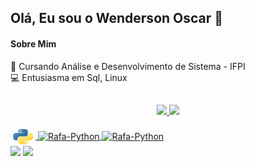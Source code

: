 <h2> Olá, Eu sou o Wenderson Oscar 👋 </h2>
<h4>Sobre Mim</h4>
🏫 Cursando Análise e Desenvolvimento de Sistema - IFPI <br>
💻 Entusiasma em Sql, Linux <br>
<h2> </h2>
<div align="center">
  <a href="https://github.com/Wenderson-Oscar">
  <img height="180em" src="https://github-readme-stats.vercel.app/api?username=Wenderson-Oscar&show_icons=true&theme=dracula&include_all_commits=false&count_private=false"/>
  <img height="180em" src="https://github-readme-stats.vercel.app/api/top-langs/?username=Wenderson-Oscar&layout=compact&langs_count=7&theme=dracula"/>
</div>
<div style="display: inline_block"><br>
  <img align="center" alt="Rafa-Python" height="30" width="40" src="https://raw.githubusercontent.com/devicons/devicon/master/icons/python/python-original.svg">
  <img align="center" alt="Rafa-Python" height="50" width="40" src="https://cdn.jsdelivr.net/gh/devicons/devicon/icons/mysql/mysql-original-wordmark.svg">
  <img align="center" alt="Rafa-Python" height="30" width="40" src="https://cdn.jsdelivr.net/gh/devicons/devicon/icons/linux/linux-original.svg">
</div>
 <div> 
  <a href = "mailto:WendersonOscardev@gmail.com"><img src="https://img.shields.io/badge/-Gmail-%23333?style=for-the-badge&logo=gmail&logoColor=white" target="_blank"></a>
  <a href="https://www.linkedin.com/in/wenderson-oscar-santos-83061b24b" target="_blank"><img src="https://img.shields.io/badge/-LinkedIn-%230077B5?style=for-the-badge&logo=linkedin&logoColor=white" target="_blank"></a> 
</div>

